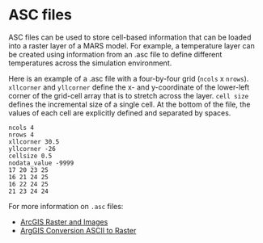 # ASC files

ASC files can be used to store cell-based information that can be loaded into a raster layer of a MARS model. For example, a temperature layer can be created using information from an .asc file to define different temperatures across the simulation environment.

Here is an example of a .asc file with a four-by-four grid (`ncols` x `nrows`). `xllcorner` and `yllcorner` define the x- and y-coordinate of the lower-left corner of the grid-cell array that is to stretch across the layer. `cell size` defines the incremental size of a single cell. At the bottom of the file, the values of each cell are explicitly defined and separated by spaces.

```
ncols 4
nrows 4
xllcorner 30.5
yllcorner -26
cellsize 0.5
nodata_value -9999
17 20 23 25
16 21 24 25
16 22 24 25
21 23 24 24
```

For more information on `.asc` files:

* [ArcGIS Raster and Images](https://desktop.arcgis.com/de/arcmap/10.3/manage-data/raster-and-images/esri-ascii-raster-format.htm)
* [ArgGIS Conversion ASCII to Raster](https://pro.arcgis.com/de/pro-app/tool-reference/conversion/ascii-to-raster.htm)